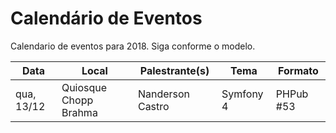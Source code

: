 Calendário de Eventos
=====================

Calendario de eventos para 2018. Siga conforme o modelo.

| Data       | Local                     | Palestrante(s)                  | Tema                         | Formato    |
|------------|---------------------------|---------------------------------|------------------------------|------------|
| qua, 13/12 | Quiosque Chopp Brahma     | Nanderson Castro                | Symfony 4                    | PHPub #53  |
